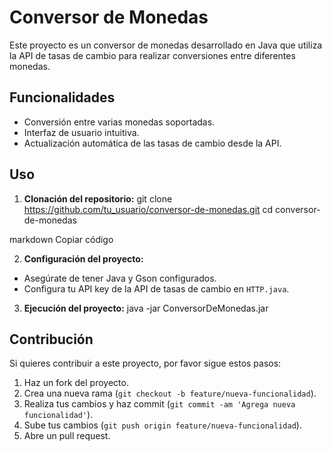 # Conversor de Monedas

Este proyecto es un conversor de monedas desarrollado en Java que utiliza la API de tasas de cambio para realizar conversiones entre diferentes monedas.

## Funcionalidades

- Conversión entre varias monedas soportadas.
- Interfaz de usuario intuitiva.
- Actualización automática de las tasas de cambio desde la API.

## Uso

1. **Clonación del repositorio:**
git clone https://github.com/tu_usuario/conversor-de-monedas.git
cd conversor-de-monedas

markdown
Copiar código

2. **Configuración del proyecto:**
- Asegúrate de tener Java y Gson configurados.
- Configura tu API key de la API de tasas de cambio en `HTTP.java`.

3. **Ejecución del proyecto:**
java -jar ConversorDeMonedas.jar


## Contribución

Si quieres contribuir a este proyecto, por favor sigue estos pasos:

1. Haz un fork del proyecto.
2. Crea una nueva rama (`git checkout -b feature/nueva-funcionalidad`).
3. Realiza tus cambios y haz commit (`git commit -am 'Agrega nueva funcionalidad'`).
4. Sube tus cambios (`git push origin feature/nueva-funcionalidad`).
5. Abre un pull request.
